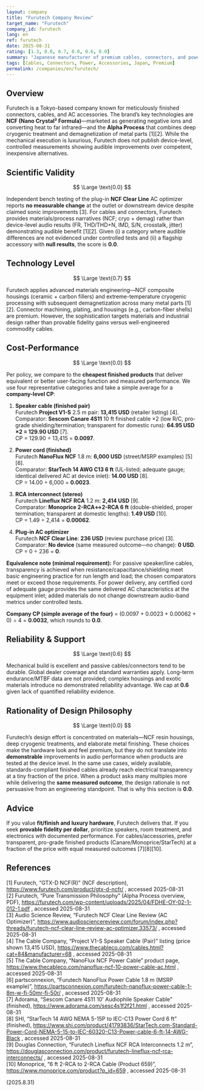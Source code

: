 ```yaml
---
layout: company
title: "Furutech Company Review"
target_name: "Furutech"
company_id: furutech
lang: en
ref: furutech
date: 2025-08-31
rating: [1.3, 0.0, 0.7, 0.0, 0.6, 0.0]
summary: "Japanese manufacturer of premium cables, connectors, and power accessories centered on NCF material and the Alpha cryogenic/demagnetizing process. Craft is excellent, but there is no credible evidence of audible improvements and cost-performance is extremely poor versus engineering-equivalent finished products."
tags: [Cables, Connectors, Power, Accessories, Japan, Premium]
permalink: /companies/en/furutech/
---
```


## Overview

Furutech is a Tokyo-based company known for meticulously finished connectors, cables, and AC accessories. The brand’s key technologies are **NCF (Nano Crystal² Formula)**—marketed as generating negative ions and converting heat to far infrared—and the **Alpha Process** that combines deep cryogenic treatment and demagnetization of metal parts [1][2]. While the mechanical execution is luxurious, Furutech does not publish device-level, controlled measurements showing audible improvements over competent, inexpensive alternatives.

## Scientific Validity

$$ \Large \text{0.0} $$

Independent bench testing of the plug-in **NCF Clear Line** AC optimizer reports **no measurable change** at the outlet or downstream device despite claimed sonic improvements [3]. For cables and connectors, Furutech provides materials/process narratives (NCF; cryo + demag) rather than device-level audio results (FR, THD/THD+N, IMD, S/N, crosstalk, jitter) demonstrating audible benefit [1][2]. Given (i) a category where audible differences are not evidenced under controlled tests and (ii) a flagship accessory with **null results**, the score is **0.0**.

## Technology Level

$$ \Large \text{0.7} $$

Furutech applies advanced materials engineering—NCF composite housings (ceramic + carbon fillers) and extreme-temperature cryogenic processing with subsequent demagnetization across many metal parts [1][2]. Connector machining, plating, and housings (e.g., carbon-fiber shells) are premium. However, the sophistication targets materials and industrial design rather than provable fidelity gains versus well-engineered commodity cables.

## Cost-Performance

$$ \Large \text{0.0} $$

Per policy, we compare to the **cheapest finished products** that deliver equivalent or better user-facing function and measured performance. We use four representative categories and take a simple average for a **company-level CP**:

1) **Speaker cable (finished pair)**  
   Furutech **Project V1-S** 2.5 m pair: **13,415 USD** (retailer listing) [4].  
   Comparator: **Sescom Canare 4S11** 10 ft finished cable ×2 (low R/C, pro-grade shielding/termination; transparent for domestic runs): **64.95 USD ×2 = 129.90 USD** [7].  
   CP = 129.90 ÷ 13,415 = **0.0097**.

2) **Power cord (finished)**  
   Furutech **NanoFlux NCF** 1.8 m: **6,000 USD** (street/MSRP examples) [5][6].  
   Comparator: **StarTech 14 AWG C13 6 ft** (UL-listed; adequate gauge; identical delivered AC at device inlet): **14.00 USD** [8].  
   CP = 14.00 ÷ 6,000 = **0.0023**.

3) **RCA interconnect (stereo)**  
   Furutech **Lineflux NCF RCA** 1.2 m: **2,414 USD** [9].  
   Comparator: **Monoprice 2-RCA↔2-RCA 6 ft** (double-shielded, proper termination; transparent at domestic lengths): **1.49 USD** [10].  
   CP = 1.49 ÷ 2,414 = **0.00062**.

4) **Plug-in AC optimizer**  
   Furutech **NCF Clear Line**: **236 USD** (review purchase price) [3].  
   Comparator: **No device** (same measured outcome—no change): **0 USD**.  
   CP = 0 ÷ 236 = **0**.

**Equivalence note (minimal requirement):** For passive speaker/line cables, transparency is achieved when resistance/capacitance/shielding meet basic engineering practice for run length and load; the chosen comparators meet or exceed those requirements. For power delivery, any certified cord of adequate gauge provides the same delivered AC characteristics at the equipment inlet; added materials do not change downstream audio-band metrics under controlled tests.

**Company CP (simple average of the four)** = (0.0097 + 0.0023 + 0.00062 + 0) ÷ 4 = **0.0032**, which rounds to **0.0**.

## Reliability & Support

$$ \Large \text{0.6} $$

Mechanical build is excellent and passive cables/connectors tend to be durable. Global dealer coverage and standard warranties apply. Long-term endurance/MTBF data are not provided; complex housings and exotic materials introduce no demonstrated reliability advantage. We cap at **0.6** given lack of quantified reliability evidence.

## Rationality of Design Philosophy

$$ \Large \text{0.0} $$

Furutech’s design effort is concentrated on materials—NCF resin housings, deep cryogenic treatments, and elaborate metal finishing. These choices make the hardware look and feel premium, but they do not translate into **demonstrable** improvements in audio performance when products are tested at the device level. In the same use cases, widely available, standards-compliant finished cables already reach electrical transparency at a tiny fraction of the price. When a product asks many multiples more while delivering the **same measured outcome**, the design rationale is not persuasive from an engineering standpoint. That is why this section is **0.0**.

## Advice

If you value **fit/finish and luxury hardware**, Furutech delivers that. If you seek **provable fidelity per dollar**, prioritize speakers, room treatment, and electronics with documented performance. For cables/accessories, prefer transparent, pro-grade finished products (Canare/Monoprice/StarTech) at a fraction of the price with equal measured outcomes [7][8][10].

## References

[1] Furutech, “GTX-D NCF(R)” (NCF description), https://www.furutech.com/product/gtx-d-ncfr/ , accessed 2025-08-31  
[2] Furutech, “Pure Transmission Philosophy” (Alpha Process overview, PDF), https://furutech.com/wp-content/uploads/2025/04/FDHE-OY-02-1-012-1.pdf , accessed 2025-08-31  
[3] Audio Science Review, “Furutech NCF Clear Line Review (AC Optimizer)”, https://www.audiosciencereview.com/forum/index.php?threads/furutech-ncf-clear-line-review-ac-optimizer.33573/ , accessed 2025-08-31  
[4] The Cable Company, “Project V1-S Speaker Cable (Pair)” listing (price shown 13,415 USD), https://www.thecableco.com/cables.html?cat=84&manufacturer=68 , accessed 2025-08-31  
[5] The Cable Company, “NanoFlux NCF Power Cable” product page, https://www.thecableco.com/nanoflux-ncf-10-power-cable-ac.html , accessed 2025-08-31  
[6] partsconnexion, “Furutech NanoFlux Power Cable 1.8 m (MSRP example)”, https://partsconnexion.com/furutech-nanoflux-power-cable-1-8m-w-fi-50mr-fi-50r/ , accessed 2025-08-31  
[7] Adorama, “Sescom Canare 4S11 10' Audiophile Speaker Cable” (finished), https://www.adorama.com/sesc4s1f2f21.html , accessed 2025-08-31  
[8] SHI, “StarTech 14 AWG NEMA 5-15P to IEC-C13 Power Cord 6 ft” (finished), https://www.shi.com/product/41793836/StarTech.com-Standard-Power-Cord-NEMA-5-15-to-IEC-60320-C13-Power-cable-6-ft-14-AWG-Black , accessed 2025-08-31  
[9] Douglas Connection, “Furutech Lineflux NCF RCA Interconnects 1.2 m”, https://douglasconnection.com/product/furutech-lineflux-ncf-rca-interconnects/ , accessed 2025-08-31  
[10] Monoprice, “6 ft 2-RCA to 2-RCA Cable (Product 659)”, https://www.monoprice.com/product?p_id=659 , accessed 2025-08-31

(2025.8.31)

